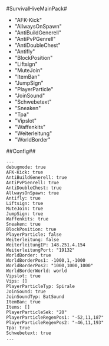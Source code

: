 #SurvivalHiveMainPack#

- "AFK-Kick"
- "AllwaysOnSpawn"
- "AntiBuildGenerell"
- "AntiPvPGenrell"
- "AntiDoubleChest"
- "Antifly"
- "BlockPosition"
- "Liftsign"
- "MuteJoin"
- "ItemBan"
- "JumpSign"
- "PlayerParticle"
- "JoinSound"
- "Schwebetext"
- "Sneaken"
- "Tpa"
- "Vipslot"
- "Waffenkits"
- "Weiterleitung"
- "WorldBorder"

##Config##
```
---
debugmode: true
AFK-Kick: true
AntiBuildGenerell: true
AntiPvPGenrell: true
AntiDoubleChest: true
AllwaysOnSpawn: true
Antifly: true
Liftsign: true
MuteJoin: true
JumpSign: true
Waffenkits: true
Sneaken: true
BlockPosition: true
PlayerParticle: false
Weiterleitung: false
WeiterleitungIP: 148.251.4.154
WeiterleitungPort: "19132"
WorldBorder: true
WorldBorderPos1: -1000,1,-1000
WorldBorderPos2: "1000,1000,1000"
WorldBorderWorld: world
Vipslot: true
Vips: []
PlayerParticleTyp: Spirale
JoinSound: true
JoinSoundTyp: BatSound
ItemBan: true
Items: []
PlayerParticleSek: "20"
PlayerParticleRegenPos1: "-52,11,187"
PlayerParticleRegenPos2: "-46,11,193"
Tpa: true
Schwebetext: true
...

```
